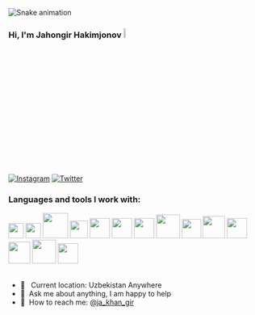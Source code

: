 <a href="https://visitcount.itsvg.in">
  <img src="https://visitcount.itsvg.in/api?id=JahongirHakimjonov&base=1000&label=Profile%20Views&color=6&icon=5&pretty=false" alt=""/>
</a>

![Snake animation](https://github.com/mirsaid-mirzohidov/mirsaid-mirzohidov/blob/output/github-contribution-grid-snake.svg)

### Hi, I'm Jahongir Hakimjonov <img src="https://media.giphy.com/media/hvRJCLFzcasrR4ia7z/giphy.gif" width="7%">

[![Instagram](https://img.shields.io/badge/Instagram-%23E4405F.svg?logo=Instagram&logoColor=white)](https://instagram.com/ja_khan_gir) [![Twitter](https://img.shields.io/badge/Twitter-%231DA1F2.svg?logo=Twitter&logoColor=white)](https://twitter.com/@ja_khan_gir)

### Languages and tools I work with:

<div align="left">
    <img class="image-class" src="https://s3.dualstack.us-east-2.amazonaws.com/pythondotorg-assets/media/community/logos/python-logo-only.png" width="30px">
    <img src="https://static-00.iconduck.com/assets.00/django-icon-1606x2048-lwmw1z73.png" width="30px">
    <img src="https://cdn.hashnode.com/res/hashnode/image/upload/v1518503935975/S1_-_WePM.png" width="50px">
    <img src="https://www.postgresql.org/media/img/about/press/elephant.png" width="35px">
    <img src="https://avatars.githubusercontent.com/u/18133?s=280&v=4" width="40px">
    <img src="https://assets.ifttt.com/images/channels/2107379463/icons/monochrome_large.png" width="40px">
    <img src="https://upload.wikimedia.org/wikipedia/commons/thumb/a/ab/Logo-ubuntu_cof-orange-hex.svg/2048px-Logo-ubuntu_cof-orange-hex.svg.png" width="40px">
    <img src="https://cdn4.iconfinder.com/data/icons/logos-and-brands/512/97_Docker_logo_logos-512.png" width="47px">
    <img src="https://static-00.iconduck.com/assets.00/postman-icon-497x512-beb7sy75.png" width="38px">
    <img src="https://www.svgrepo.com/show/373924/nginx.svg" width="44px">
    <img src="https://img.icons8.com/?size=48&id=20909&format=png" width="40px">
    <img src="https://img.icons8.com/?size=48&id=21278&format=png" width="43px">
    <img src="https://uxwing.com/wp-content/themes/uxwing/download/brands-and-social-media/bootstrap-5-logo-icon.png" width="47px">
    <img src="https://cdn.worldvectorlogo.com/logos/fastapi.svg" width="40px">
</div>

<br />

- 📍 &nbsp; Current location: Uzbekistan Anywhere
- 📝&nbsp; Ask me about anything, I am happy to help
- 📨&nbsp; How to reach me: [@ja_khan_gir](https://t.me/ja_khan_gir)
